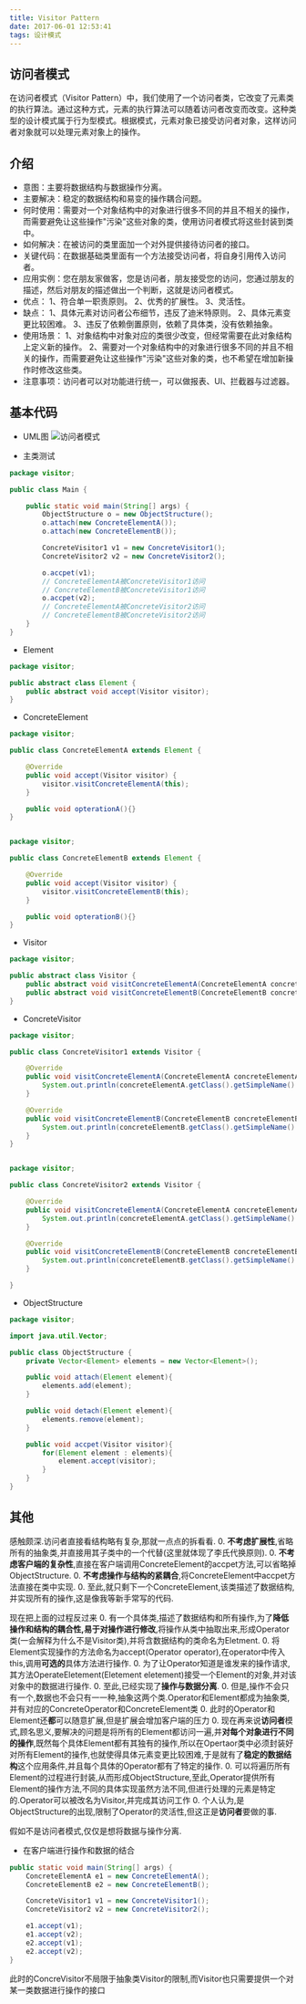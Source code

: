```yaml
---
title: Visitor Pattern
date: 2017-06-01 12:53:41
tags: 设计模式
---
```

## 访问者模式
在访问者模式（Visitor Pattern）中，我们使用了一个访问者类，它改变了元素类的执行算法。通过这种方式，元素的执行算法可以随着访问者改变而改变。这种类型的设计模式属于行为型模式。根据模式，元素对象已接受访问者对象，这样访问者对象就可以处理元素对象上的操作。
## 介绍
* 意图：主要将数据结构与数据操作分离。
* 主要解决：稳定的数据结构和易变的操作耦合问题。
* 何时使用：需要对一个对象结构中的对象进行很多不同的并且不相关的操作，而需要避免让这些操作"污染"这些对象的类，使用访问者模式将这些封装到类中。
* 如何解决：在被访问的类里面加一个对外提供接待访问者的接口。
* 关键代码：在数据基础类里面有一个方法接受访问者，将自身引用传入访问者。
* 应用实例：您在朋友家做客，您是访问者，朋友接受您的访问，您通过朋友的描述，然后对朋友的描述做出一个判断，这就是访问者模式。
* 优点： 1、符合单一职责原则。 2、优秀的扩展性。 3、灵活性。
* 缺点： 1、具体元素对访问者公布细节，违反了迪米特原则。 2、具体元素变更比较困难。 3、违反了依赖倒置原则，依赖了具体类，没有依赖抽象。
* 使用场景： 1、对象结构中对象对应的类很少改变，但经常需要在此对象结构上定义新的操作。 2、需要对一个对象结构中的对象进行很多不同的并且不相关的操作，而需要避免让这些操作"污染"这些对象的类，也不希望在增加新操作时修改这些类。
* 注意事项：访问者可以对功能进行统一，可以做报表、UI、拦截器与过滤器。
## 基本代码
* UML图
![访问者模式](Visitor.png)

* 主类测试
```java
package visitor;

public class Main {

    public static void main(String[] args) {
        ObjectStructure o = new ObjectStructure();
        o.attach(new ConcreteElementA());
        o.attach(new ConcreteElementB());

        ConcreteVisitor1 v1 = new ConcreteVisitor1();
        ConcreteVisitor2 v2 = new ConcreteVisitor2();

        o.accpet(v1);
        // ConcreteElementA被ConcreteVisitor1访问
        // ConcreteElementB被ConcreteVisitor1访问
        o.accpet(v2);
        // ConcreteElementA被ConcreteVisitor2访问
        // ConcreteElementB被ConcreteVisitor2访问
    }
}
```

* Element
```java
package visitor;

public abstract class Element {
    public abstract void accept(Visitor visitor);
}
```
* ConcreteElement
```java
package visitor;

public class ConcreteElementA extends Element {

    @Override
    public void accept(Visitor visitor) {
        visitor.visitConcreteElementA(this);
    }

    public void opterationA(){}
}


package visitor;

public class ConcreteElementB extends Element {

    @Override
    public void accept(Visitor visitor) {
        visitor.visitConcreteElementB(this);
    }

    public void opterationB(){}
}
```

* Visitor
```java
package visitor;

public abstract class Visitor {
    public abstract void visitConcreteElementA(ConcreteElementA concreteElementA);
    public abstract void visitConcreteElementB(ConcreteElementB concreteElementB);
}
```

* ConcreteVisitor
```java
package visitor;

public class ConcreteVisitor1 extends Visitor {

    @Override
    public void visitConcreteElementA(ConcreteElementA concreteElementA) {
        System.out.println(concreteElementA.getClass().getSimpleName() + "被" + this.getClass().getSimpleName() + "访问");
    }

    @Override
    public void visitConcreteElementB(ConcreteElementB concreteElementB) {
        System.out.println(concreteElementB.getClass().getSimpleName() + "被" + this.getClass().getSimpleName() + "访问");
    }
}


package visitor;

public class ConcreteVisitor2 extends Visitor {

    @Override
    public void visitConcreteElementA(ConcreteElementA concreteElementA) {
        System.out.println(concreteElementA.getClass().getSimpleName() + "被" + this.getClass().getSimpleName() + "访问");
    }

    @Override
    public void visitConcreteElementB(ConcreteElementB concreteElementB) {
        System.out.println(concreteElementB.getClass().getSimpleName() + "被" + this.getClass().getSimpleName() + "访问");
    }

}
```

* ObjectStructure
```java
package visitor;

import java.util.Vector;

public class ObjectStructure {
    private Vector<Element> elements = new Vector<Element>();

    public void attach(Element element){
        elements.add(element);
    }

    public void detach(Element element){
        elements.remove(element);
    }

    public void accpet(Visitor visitor){
        for(Element element : elements){
            element.accept(visitor);
        }
    }
}
```

## 其他
感触颇深.访问者直接看结构略有复杂,那就一点点的拆看看.
0. **不考虑扩展性**,省略所有的抽象类,并直接用其子类中的一个代替(这里就体现了李氏代换原则).
0. **不考虑客户端的复杂性**,直接在客户端调用ConcreteElement的accpet方法,可以省略掉ObjectStructure.
0. **不考虑操作与结构的紧耦合**,将ConcreteElement中accpet方法直接在类中实现.
0. 至此,就只剩下一个ConcreteElement,该类描述了数据结构,并实现所有的操作,这是像我等新手常写的代码.

现在把上面的过程反过来
0. 有一个具体类,描述了数据结构和所有操作,为了**降低操作和结构的耦合性,易于对操作进行修改**,将操作从类中抽取出来,形成Operator类(一会解释为什么不是Visitor类),并将含数据结构的类命名为Eletment.
0. 将Element实现操作的方法命名为accept(Operator operator),在operator中传入this,调用**可选的**具体方法进行操作.
0. 为了让Operator知道是谁发来的操作请求,其方法OperateEletement(Eletement eletement)接受一个Element的对象,并对该对象中的数据进行操作.
0. 至此,已经实现了**操作与数据分离**.
0. 但是,操作不会只有一个,数据也不会只有一一种,抽象这两个类.Operator和Element都成为抽象类,并有对应的ConcreteOperator和ConcreteElement类
0. 此时的Operator和Element还**都**可以随意扩展,但是扩展会增加客户端的压力
0. 现在再来说**访问者**模式,顾名思义,要解决的问题是将所有的Element都访问一遍,并**对每个对象进行不同的操作**,既然每个具体Element都有其独有的操作,所以在Opertaor类中必须封装好对所有Element的操作,也就使得具体元素变更比较困难,于是就有了**稳定的数据结构**这个应用条件,并且每个具体的Operator都有了特定的操作.
0. 可以将遍历所有Element的过程进行封装,从而形成ObjectStructure,至此,Operator提供所有Element的操作方法,不同的具体实现虽然方法不同,但进行处理的元素是特定的.Operator可以被改名为Visitor,并完成其访问工作
0. 个人认为,是ObjectStructure的出现,限制了Operator的灵活性,但这正是**访问者**要做的事.

假如不是访问者模式,仅仅是想将数据与操作分离.
* 在客户端进行操作和数据的结合
```java
public static void main(String[] args) {	
    ConcreteElementA e1 = new ConcreteElementA();
    ConcreteElementB e2 = new ConcreteElementB();

    ConcreteVisitor1 v1 = new ConcreteVisitor1();
    ConcreteVisitor2 v2 = new ConcreteVisitor2();

    e1.accept(v1);
    e1.accept(v2);
    e2.accept(v1);
    e2.accept(v2);
}
```
此时的ConcreVisitor不局限于抽象类Visitor的限制,而Visitor也只需要提供一个对某一类数据进行操作的接口



